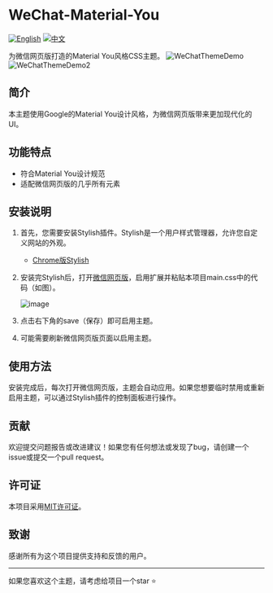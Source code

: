 # WeChat-Material-You

[![English](https://img.shields.io/badge/lang-English-blue.svg)](README.en.md)
[![中文](https://img.shields.io/badge/lang-中文-red.svg)](README.md)

为微信网页版打造的Material You风格CSS主题。
![WeChatThemeDemo](https://github.com/user-attachments/assets/82c46d03-72d4-45a9-944d-1f1b4dbd5407)
![WeChatThemeDemo2](https://github.com/user-attachments/assets/39a5b1c4-5ac6-4d1b-9565-add70e82ad12)

## 简介

本主题使用Google的Material You设计风格，为微信网页版带来更加现代化的UI。

## 功能特点

- 符合Material You设计规范
- 适配微信网页版的几乎所有元素

## 安装说明

1. 首先，您需要安装Stylish插件。Stylish是一个用户样式管理器，允许您自定义网站的外观。

   - [Chrome版Stylish](https://chrome.google.com/webstore/detail/stylish-custom-themes-for/fjnbnpbmkenffdnngjfgmeleoegfcffe)

2. 安装完Stylish后，打开[微信网页版](https://wx.qq.com/)，启用扩展并粘贴本项目main.css中的代码（如图）。

   ![image](https://github.com/user-attachments/assets/432a313a-4847-4309-a574-445f674d7111)

   

3. 点击右下角的save（保存）即可启用主题。

4. 可能需要刷新微信网页版页面以启用主题。

## 使用方法

安装完成后，每次打开微信网页版，主题会自动应用。如果您想要临时禁用或重新启用主题，可以通过Stylish插件的控制面板进行操作。

## 贡献

欢迎提交问题报告或改进建议！如果您有任何想法或发现了bug，请创建一个issue或提交一个pull request。

## 许可证

本项目采用[MIT许可证](LICENSE)。

## 致谢

感谢所有为这个项目提供支持和反馈的用户。

---

如果您喜欢这个主题，请考虑给项目一个star ⭐️
